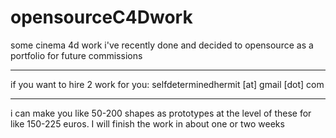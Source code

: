 # opensourceC4Dwork
some cinema 4d work i've recently done and decided to opensource as a portfolio for future commissions

---

if you want to hire 2 work for you: selfdeterminedhermit [at] gmail [dot] com

---

i can make you like 50-200 shapes as prototypes at the level of these for like 150-225 euros.
I will finish the work in about one or two weeks
